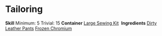 <!-- TITLE: Cold Leather Pants -->
<!-- SUBTITLE: Leather coated in chromium -->

# Tailoring
**Skill**
Minimum: 5
Trivial: 15
​
**Container**
[Large Sewing Kit](large-sewing-kit)
​
**Ingredients**
[Dirty Leather Pants](dirty-leather-pants)
[Frozen Chromium](frozen-chromium)